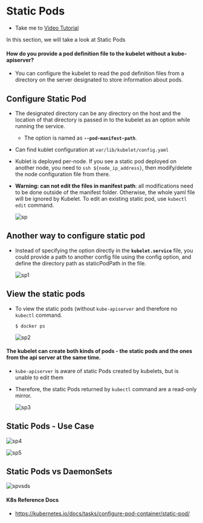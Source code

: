 # Static Pods 
  - Take me to [Video Tutorial](https://kodekloud.com/topic/static-pods/)
  
In this section, we will take a look at Static Pods

#### How do you provide a pod definition file to the kubelet without a kube-apiserver?
- You can configure the kubelet to read the pod definition files from a directory on the server designated to store information about pods.

## Configure Static Pod
- The designated directory can be any directory on the host and the location of that directory is passed in to the kubelet as an option while running the service.
  - The option is named as **`--pod-manifest-path`**.
- Can find kublet configuration at `var/lib/kubelet/config.yaml`
- Kublet is deployed per-node. If you see a static pod deployed on another node, you need to `ssh ${node_ip_address}`, then modify/delete the node configuration file from there.
- **Warning: can not edit the files in manifest path**: all modifications need to be done outside of the manifest folder. Otherwise, the whole yaml file will be ignored by Kubelet. To edit an existing static pod, use `kubectl edit` command.

  
  ![sp](../../images/sp.PNG)
  
## Another way to configure static pod 
- Instead of specifying the option directly in the **`kubelet.service`** file, you could provide a path to another config file using the config option, and define the directory path as staticPodPath in the file.

  ![sp1](../../images/sp1.PNG)

## View the static pods
- To view the static pods (without `kube-apiserver` and therefore no `kubectl` command.
  ```
  $ docker ps
  ```
  ![sp2](../../images/sp2.PNG)

#### The kubelet can create both kinds of pods - the static pods and the ones from the api server at the same time.
- `kube-apiserver` is aware of static Pods created by kubelets, but is unable to edit them
- Therefore, the static Pods returned by `kubectl` command are a read-only mirror.

  ![sp3](../../images/sp3.PNG)

## Static Pods - Use Case

  ![sp4](../../images/sp4.PNG)
  
  ![sp5](../../images/sp5.PNG)
  
## Static Pods vs DaemonSets

   ![spvsds](../../images/spvsds.PNG)
  

#### K8s Reference Docs
- https://kubernetes.io/docs/tasks/configure-pod-container/static-pod/
